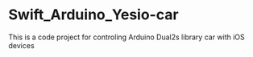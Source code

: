 # Swift_Arduino_Yesio-car
This is a code project for controling Arduino Dual2s library car with iOS devices
